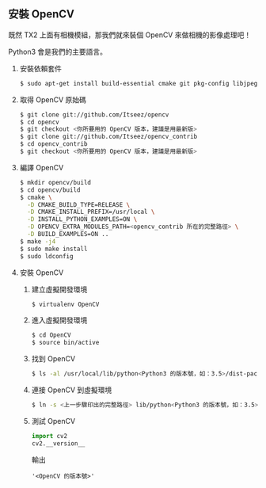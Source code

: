 ## 安裝 OpenCV

既然 TX2 上面有相機模組，那我們就來裝個 OpenCV 來做相機的影像處理吧！

Python3 會是我們的主要語言。

1. 安裝依賴套件

    ```sh
    $ sudo apt-get install build-essential cmake git pkg-config libjpeg8-dev libtiff5-dev libjasper-dev libpng12-dev libavcodec-dev libavformat-dev libswscale-dev libv4l-dev libgtk2.0-dev libatlas-base-dev gfortran
    ```

2. 取得 OpenCV 原始碼

    ```sh
    $ git clone git://github.com/Itseez/opencv
    $ cd opencv
    $ git checkout <你所要用的 OpenCV 版本，建議是用最新版>
    $ git clone git://github.com/Itseez/opencv_contrib
    $ cd opencv_contrib
    $ git checkout <你所要用的 OpenCV 版本，建議是用最新版>
    ```

3. 編譯 OpenCV

    ```sh
    $ mkdir opencv/build
    $ cd opencv/build
    $ cmake \
      -D CMAKE_BUILD_TYPE=RELEASE \
      -D CMAKE_INSTALL_PREFIX=/usr/local \
      -D INSTALL_PYTHON_EXAMPLES=ON \
      -D OPENCV_EXTRA_MODULES_PATH=<opencv_contrib 所在的完整路徑> \
      -D BUILD_EXAMPLES=ON ..
    $ make -j4
    $ sudo make install
    $ sudo ldconfig
    ```

4. 安裝 OpenCV

    1. 建立虛擬開發環境

        ```sh
        $ virtualenv OpenCV
        ```

    2. 進入虛擬開發環境

        ```sh
        $ cd OpenCV
        $ source bin/active
        ```

    3. 找到 OpenCV

        ```sh
        $ ls -al /usr/local/lib/python<Python3 的版本號，如：3.5>/dist-packages/cv2*
        ```

    4. 連接 OpenCV 到虛擬環境

        ```sh
        $ ln -s <上一步驟印出的完整路徑> lib/python<Python3 的版本號，如：3.5>/site-packages/cv2.so
        ```

    5. 測試 OpenCV

        ```py
        import cv2
        cv2.__version__
        ```

        輸出

        ```
        '<OpenCV 的版本號>'
        ```
